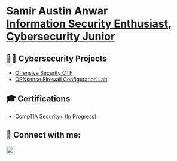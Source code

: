<h1>Samir Austin Anwar <br/><a href="https://github.com/itsamirac1e">Information Security Enthusiast</a>, <a href="https://www.linkedin.com/in/joshmadakor/">Cybersecurity Junior</a></h1>

<h2>👨‍💻 Cybersecurity Projects</h2>

- [Offensive Security CTF](https://github.com/itsamirac1e/Offensive_Security_CTF_UT-A)
- [OPNsense Firewall Configuration Lab](https://github.com/itsamirac1e/OPNsense-Configuration-Project/blob/main/README.md)

<h2>🎓 Certifications</h2>

- CompTIA Security+ (In Progress)
  
<h2> 🤳 Connect with me:</h2>

[<img align="left" alt="SamirAnwar | LinkedIn" width="22px" src="https://cdn.jsdelivr.net/npm/simple-icons@v3/icons/linkedin.svg" />][linkedin]


[linkedin]: https://www.linkedin.com/in/samir-anwar-8472ckj
